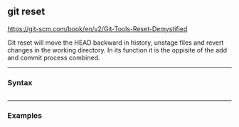 ## git reset
https://git-scm.com/book/en/v2/Git-Tools-Reset-Demystified

Git reset will move the HEAD backward in history, unstage files and revert changes
in the working directory. In its function it is the oppisite of the add and commit process
combined.

-------------------------------------------------------------------------------
### Syntax
```shell
```

-------------------------------------------------------------------------------
### Examples
```shell
```